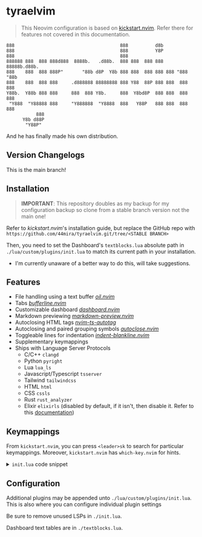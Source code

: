 
# tyraelvim

> This Neovim configuration is based on [kickstart.nvim](https://github.com/nvim-lua/kickstart.nvim).
> Refer there for features not covered in this documentation.

    888                                       888          d8b
    888                                       888          Y8P
    888                                       888
    888888 888  888 888d888  8888b.   .d88b.  888 888  888 888 88888b.d88b.
    888    888  888 888P"       "88b d8P  Y8b 888 888  888 888 888 "888 "88b
    888    888  888 888     .d888888 88888888 888 Y88  88P 888 888  888  888
    Y88b.  Y88b 888 888     888  888 Y8b.     888  Y8bd8P  888 888  888  888
     "Y888  "Y88888 888     "Y888888  "Y8888  888   Y88P   888 888  888  888
               888
          Y8b d88P
           "Y88P"
    
And he has finally made his own distribution.

## Version Changelogs

This is the main branch!

## Installation

> **IMPORTANT**: This repository doubles as my backup for my configuration backup so clone from a stable branch version not the main one!

Refer to *kickstart.nvim*'s installation guide, but replace the GitHub repo with `https://github.com/44mira/tyraelvim.git/tree/<STABLE BRANCH>`

Then, you need to set the Dashboard's `textblocks.lua` absolute path in `./lua/custom/plugins/init.lua` to match its current path in your installation.
- I'm currently unaware of a better way to do this, will take suggestions.

## Features

- File handling using a text buffer *[oil.nvim](https://github.com/stevearc/oil.nvim)*
- Tabs *[bufferline.nvim](https://github.com/akinsho/bufferline.nvim)*
- Customizable dashboard *[dashboard.nvim](https://github.com/MeanderingProgrammer/dashboard.nvim)*
- Markdown previewing *[markdown-preview.nvim](https://github.com/iamcco/markdown-preview.nvim)*
- Autoclosing HTML tags *[nvim-ts-autotag](https://github.com/windwp/nvim-ts-autotag)*
- Autoclosing and paired grouping symbols *[autoclose.nvim](https://github.com/m4xshen/autoclose.nvim)*
- Toggleable lines for indentation *[indent-blankline.nvim](https://github.com/lukas-reineke/indent-blankline.nvim)*
- Supplementary keymappings
- Ships with Language Server Protocols
    - C/C++ `clangd`
    - Python `pyright`
    - Lua `lua_ls`
    - Javascript/Typescript `tsserver`
    - Tailwind `tailwindcss`
    - HTML `html`
    - CSS `cssls`
    - Rust `rust_analyzer`
    - Elixir `elixirls` (disabled by default, if it isn't, then disable it. Refer to this [documentation](https://github.com/neovim/nvim-lspconfig/blob/master/doc/server_configurations.md#elixirls))

## Keymappings

From `kickstart.nvim`, you can press `<leader>sk` to search for particular keymappings. Moreover, `kickstart.nvim` has `which-key.nvim` for hints.

<details>
    <summary> <code>init.lua</code> code snippet</summary>

```lua
-- ./init.lua

-- shorthand for binding keymap
local bind = vim.keymap.set

-- Toggle the NvimTree (Replaced by oil.nvim)
-- bind('n', '<leader>f', '<cmd>NvimTreeToggle<CR>', { desc = 'Open [F]ile Tree' })

-- Open an Oil buffer
bind('n', '<leader>f', '<cmd>Oil --float<CR>', { desc = 'Open [F]ile explorer buffer' })

-- Toggle lines for indented
bind('n', '<leader>i', '<cmd>IBLToggle<CR>', { desc = 'Toggle [I]ndent Blank Line' })

-- Additional normal bind shortcut for ergonomics
bind('i', 'jk', '<Esc>', { desc = 'Normal mode' })

-- Close a tab
bind('n', '<leader>bd', '<cmd>bd<CR>', { desc = '[B]uffer [D]elete' })

-- Cycle through tabs
bind('n', '<leader>[', '<cmd>BufferLineCyclePrev<CR>', { desc = '[[] Previous Buffer' })
bind('n', '<leader>]', '<cmd>BufferLineCycleNext<CR>', { desc = '[]] Next Buffer' })

-- Rearrange tabs
bind('n', '<leader>}', '<cmd>BufferLineMoveNext<CR>', { desc = '[}] Forward Buffer' })
bind('n', '<leader>{', '<cmd>BufferLineMovePrev<CR>', { desc = '[{] Backward Buffer' })

-- Jump to tab (Alt-1 to Alt-9)
for i = 1, 9 do
  bind('n', ('<M-%d>'):format(i), ('<cmd>BufferLineGoToBuffer %d<CR>'):format(i), { desc = ('Go to Buffer [%d]'):format(i) })
end

-- Markdown preview
bind('n', 'md', '<cmd>MarkdownPreviewToggle<CR>', { desc = 'Preview [M]ark[d]own' })
```
</details>

## Configuration

Additional plugins may be appended unto `./lua/custom/plugins/init.lua`. This is also where you can configure individual plugin settings

Be sure to remove unused LSPs in `./init.lua`.

Dashboard text tables are in `./textblocks.lua`.
